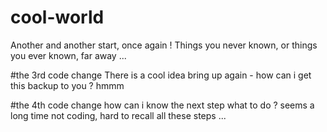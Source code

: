 # cool-world
Another and another start, once again !
Things you never known, or things you ever known, far away ...

#the 3rd code change
There is a cool idea bring up again - how can i get this backup to you ? hmmm

#the 4th code change
how can i know the next step what to do ? seems a long time not coding, hard to recall all these steps ...
